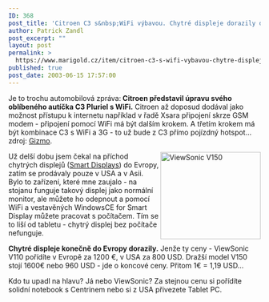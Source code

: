```yaml
---
ID: 368
post_title: 'Citroen C3 s&nbsp;WiFi výbavou. Chytré displeje dorazily do Evropy &#8211; za příšernou cenu.'
author: Patrick Zandl
post_excerpt: ""
layout: post
permalink: >
  https://www.marigold.cz/item/citroen-c3-s-wifi-vybavou-chytre-displeje-dorazily-do-evropy-za-prisernou-cenu
published: true
post_date: 2003-06-15 17:57:00
---
```

<P>Je to trochu automobilová zpráva:<STRONG> Citroen představil úpravu svého oblíbeného autíčka C3 Pluriel s WiFi.</STRONG> Citroen až doposud dodával jako možnost přístupu k internetu například v řadě Xsara připojení skrze GSM modem - připojení pomocí WiFi má být dalším krokem. A třetím krokem má být kombinace C3 s WiFi a 3G - to už bude z C3 přímo pojízdný hotspot... zdroj: <A href="http://www.gizmo.com.au/public/News/news.asp?articleid=1984" target=_blank>Gizmo</A>.</P>
<P><IMG height=174 alt="ViewSonic V150" src="http://beta.marigold.cz/obrazek/viewsonicv150.jpg" width=200 align=right>Už delší dobu jsem čekal na příchod chytrých displejů (<A href="http://www.microsoft.com/windows/smartdisplay/default.asp" target=_blank>Smart Displays</A>) do Evropy, zatím se prodávaly pouze v USA a v Asii. Bylo to zařízení, které mne zaujalo - na stojanu funguje takový displej jako normální monitor, ale můžete ho odepnout a pomocí WiFi a vestavěných WindowsCE for Smart Display můžete pracovat s počítačem. Tím se to liší od tabletu - chytrý displej bez počítače nefunguje. </P>
<P><STRONG>Chytré displeje konečně do Evropy dorazily.</STRONG> Jenže ty ceny - ViewSonic V110 pořídíte v Evropě za 1200 &#8364;, v USA za 800 USD. Dražší model V150 stojí 1600&#8364; nebo 960 USD - jde o koncové ceny. Přitom 1&#8364; = 1,19 USD... </P>
<P>Kdo tu upadl na hlavu? Já nebo ViewSonic? Za stejnou cenu si pořídíte solidní notebook s Centrinem nebo si z USA přivezete Tablet PC. </P>